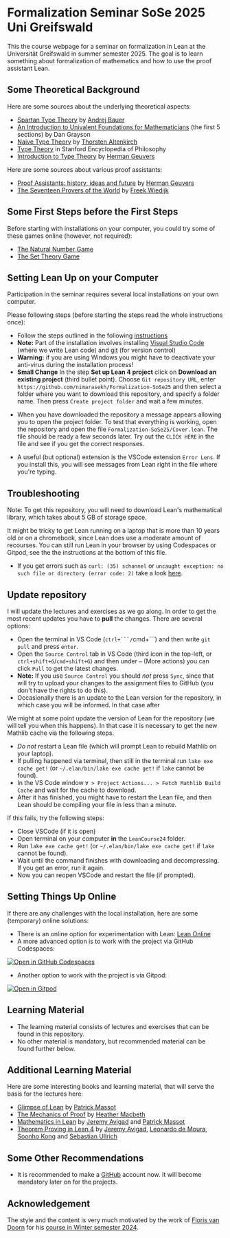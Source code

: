 # Formalization Seminar SoSe 2025 Uni Greifswald

This the course webpage for a seminar on formalization in Lean at the Universität Greifswald in summer semester 2025. The goal is to learn something about formalization of mathematics and how to use the proof assistant Lean.

## Some Theoretical Background

Here are some sources about the underlying theoretical aspects:

 - [Spartan Type Theory](https://math.andrej.com/wp-content/uploads/2017/12/Spartan-Type-Theory.pdf) by [Andrej Bauer](https://www.andrej.com/)
 - [An Introduction to Univalent Foundations for Mathematicians](https://www.ams.org/journals/bull/2018-55-04/S0273-0979-2018-01616-9/S0273-0979-2018-01616-9.pdf) (the first 5 sections) by Dan Grayson
 - [Naive Type Theory](https://people.cs.nott.ac.uk/psztxa/publ/fomus19.pdf) by [Thorsten Altenkirch](https://people.cs.nott.ac.uk/psztxa/)
 - [Type Theory](https://plato.stanford.edu/entries/type-theory/) in Stanford Encyclopedia of Philosophy
 - [Introduction to Type Theory](https://www.cs.ru.nl/~herman/PUBS/IntroTT-improved.pdf) by [Herman Geuvers](https://www.cs.ru.nl/~herman/)

 Here are some sources about various proof assistants: 
 - [Proof Assistants: history, ideas and future](https://www.cs.ru.nl/~herman/PUBS/proofassistants.pdf) by [Herman Geuvers](https://www.cs.ru.nl/~herman/)
 - [The Seventeen Provers of the World](https://www.cs.ru.nl/~freek/comparison/comparison.pdf) by [Freek Wiedijk](https://www.cs.ru.nl/staff/Freek.Wiedijk/)

## Some First Steps before the First Steps

Before starting with installations on your computer, you could try some of these games online (however, not required):

- [The Natural Number Game](https://adam.math.hhu.de/#/g/leanprover-community/nng4)
- [The Set Theory Game](https://adam.math.hhu.de/#/g/djvelleman/stg4)

## Setting Lean Up on your Computer

Participation in the seminar requires several local installations on your own computer.

Please following steps (before starting the steps read the whole instructions once):

- Follow the steps outlined in the following [instructions](https://leanprover-community.github.io/get_started.html) 
- **Note:** Part of the installation involves installing [Visual Studio Code](https://code.visualstudio.com/) (where we write Lean code) and [git](https://git-scm.com/) (for version control)
- **Warning:** if you are using Windows you might have to deactivate your anti-virus during the installation process!
- **Small Change** In the step **Set up Lean 4 project** click on **Download an existing project** (third bullet point). Choose `Git repository URL`, enter `https://github.com/nimarasekh/Formalization-SoSe25` and then select a folder where you want to download this repository, and specify a folder name. Then press `Create project folder` and wait a few minutes.

* When you have downloaded the repository a message appears allowing you to open the project folder.
To test that everything is working, open the repository and open the file `Formalization-SoSe25/Cover.lean`.
The file should be ready a few seconds later. Try out the `CLICK HERE` in the file and see if you get the correct responses.

* A useful (but optional) extension is the VSCode extension `Error Lens`. If you install this, you will see messages from Lean right in the file where you're typing.

## Troubleshooting

Note: To get this repository, you will need to download Lean's mathematical library, which takes about 5 GB of storage space.

It might be tricky to get Lean running on a laptop that is more than 10 years old or on a chromebook, since Lean does use a moderate amount of recourses.
You can still run Lean in your browser by using Codespaces or Gitpod, see the the instructions at the bottom of this file.

* If you get errors such as `curl: (35) schannel` or `uncaught exception: no such file or directory (error code: 2)` take a look [here](https://leanprover-community.github.io/install/project.html#troubleshooting).

## Update repository

I will update the lectures and exercises as we go along. In order to get the most recent updates you have to **pull** the changes. There are several options:

- Open the terminal in VS Code (``ctrl+```/``cmd+```) and then write `git pull` and press `enter`.
- Open the `Source Control` tab in VS Code (third icon in the top-left, or `ctrl+shift+G`/`cmd+shift+G`) and then under `⋯` (More actions) you can click `Pull` to get the latest changes.
- **Note:** If you use `Source Control` you should *not* press `Sync`, since that will try to upload your changes to the assignment files to GitHub (you don't have the rights to do this).
- Occasionally there is an update to the Lean version for the repository, in which case you will be informed. In that case after
<!-- You can commit by writing a non-empty commit message and then pressing `Commit` (you can answer "Yes" or "Always" when it asks you if you want to stage all changes.).  -->
<!-- Troubleshooting: if you have configured git pull to use rebase, then you
have to commit the changes first.  -->


We might at some point update the version of Lean for the repository (we will tell you when this happens). In that case it is necessary to get the new Mathlib cache via the following steps.

- *Do not* restart a Lean file (which will prompt Lean to rebuild Mathlib on your laptop).
- If pulling happened via terminal, then still in the terminal run `lake exe cache get!` (or `~/.elan/bin/lake exe cache get!` if `lake` cannot be found).
- In the VS Code window `∀ > Project Actions... > Fetch Mathlib Build Cache` and wait for the cache to download.
- After it has finished, you might have to restart the Lean file, and then Lean should be compiling your file in less than a minute.

If this fails, try the following steps:
- Close VSCode (if it is open)
- Open terminal on your computer **in** the `LeanCourse24` folder.
- Run `lake exe cache get!` (or `~/.elan/bin/lake exe cache get!` if `lake` cannot be found).
- Wait until the command finishes with downloading and decompressing. If you get an error, run it again.
- Now you can reopen VSCode and restart the file (if prompted).

<!--
## Setting Up this Project on your Computer

As part of this course you need to set up this project on your own computer:

- Clone the repository to your local computer so that you can start working with it. 
-->

## Setting Things Up Online

If there are any challenges with the local installation, here are some (temporary) online solutions:

- There is an online option for experimentation with Lean: [Lean Online](https://live.lean-lang.org/)
- A more advanced option is to work with the project via GitHub Codespaces:

<a href='https://codespaces.new/nimarasekh/Formalization-SoSe25' target="_blank" rel="noreferrer noopener"><img src='https://github.com/codespaces/badge.svg' alt='Open in GitHub Codespaces' style='max-width: 100%;'></a>

- Another option to work with the project is via Gitpod:
  
[![Open in Gitpod](https://gitpod.io/button/open-in-gitpod.svg)](https://gitpod.io/#https://github.com/nimarasekh/Formalization-SoSe25)

## Learning Material

- The learning material consists of lectures and exercises that can be found in this repository.
- No other material is mandatory, but recommended material can be found further below.

## Additional Learning Material

Here are some interesting books and learning material, that will serve the basis for the lectures here:
- [Glimpse of Lean](https://github.com/PatrickMassot/GlimpseOfLean) by [Patrick Massot](https://github.com/PatrickMassot)
- [The Mechanics of Proof](https://hrmacbeth.github.io/math2001/) by [Heather Macbeth](https://hrmacbeth.github.io/)
- [Mathematics in Lean](https://leanprover-community.github.io/mathematics_in_lean/) by [Jeremy Avigad](https://github.com/avigad) and [Patrick Massot](https://github.com/PatrickMassot) 
- [Theorem Proving in Lean 4](https://lean-lang.org/theorem_proving_in_lean4/) by [Jeremy Avigad](https://github.com/avigad), [Leonardo de Moura](https://leodemoura.github.io/), [Soonho Kong](https://github.com/soonhokong) and [Sebastian Ullrich](https://github.com/kha)


## Some Other Recommendations

- It is recommended to make a [GitHub](https://github.com/) account now. It will become mandatory later on for the projects.
<!--
- There is a [Zulip channel](https://leanprover.zulipchat.com/) that has a lot of useful information.
-->

## Acknowledgement

The style and the content is very much motivated by the work of [Floris van Doorn](https://florisvandoorn.com/) for his [course in Winter semester 2024](https://github.com/fpvandoorn/LeanCourse24/).
